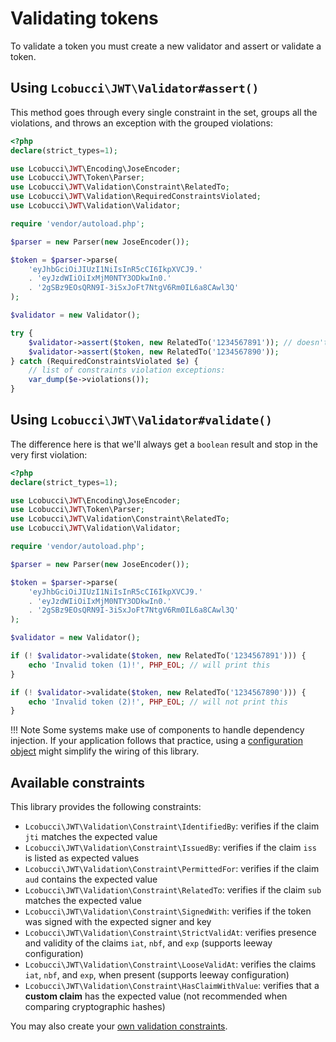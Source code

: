 # Validating tokens

To validate a token you must create a new validator and assert or validate a token.

## Using `Lcobucci\JWT\Validator#assert()`

This method goes through every single constraint in the set, groups all the violations, and throws an exception with the grouped violations:

```php
<?php
declare(strict_types=1);

use Lcobucci\JWT\Encoding\JoseEncoder;
use Lcobucci\JWT\Token\Parser;
use Lcobucci\JWT\Validation\Constraint\RelatedTo;
use Lcobucci\JWT\Validation\RequiredConstraintsViolated;
use Lcobucci\JWT\Validation\Validator;

require 'vendor/autoload.php';

$parser = new Parser(new JoseEncoder());

$token = $parser->parse(
    'eyJhbGciOiJIUzI1NiIsInR5cCI6IkpXVCJ9.'
    . 'eyJzdWIiOiIxMjM0NTY3ODkwIn0.'
    . '2gSBz9EOsQRN9I-3iSxJoFt7NtgV6Rm0IL6a8CAwl3Q'
);

$validator = new Validator();

try {
    $validator->assert($token, new RelatedTo('1234567891')); // doesn't throw an exception
    $validator->assert($token, new RelatedTo('1234567890'));
} catch (RequiredConstraintsViolated $e) {
    // list of constraints violation exceptions:
    var_dump($e->violations());
}
```

## Using `Lcobucci\JWT\Validator#validate()`

The difference here is that we'll always get a `boolean` result and stop in the very first violation:

```php
<?php
declare(strict_types=1);

use Lcobucci\JWT\Encoding\JoseEncoder;
use Lcobucci\JWT\Token\Parser;
use Lcobucci\JWT\Validation\Constraint\RelatedTo;
use Lcobucci\JWT\Validation\Validator;

require 'vendor/autoload.php';

$parser = new Parser(new JoseEncoder());

$token = $parser->parse(
    'eyJhbGciOiJIUzI1NiIsInR5cCI6IkpXVCJ9.'
    . 'eyJzdWIiOiIxMjM0NTY3ODkwIn0.'
    . '2gSBz9EOsQRN9I-3iSxJoFt7NtgV6Rm0IL6a8CAwl3Q'
);

$validator = new Validator();

if (! $validator->validate($token, new RelatedTo('1234567891'))) {
    echo 'Invalid token (1)!', PHP_EOL; // will print this
}

if (! $validator->validate($token, new RelatedTo('1234567890'))) {
    echo 'Invalid token (2)!', PHP_EOL; // will not print this
}
```

!!! Note
    Some systems make use of components to handle dependency injection.
    If your application follows that practice, using a [configuration object](configuration.md) might simplify the wiring of this library.


## Available constraints

This library provides the following constraints:

* `Lcobucci\JWT\Validation\Constraint\IdentifiedBy`: verifies if the claim `jti` matches the expected value
* `Lcobucci\JWT\Validation\Constraint\IssuedBy`: verifies if the claim `iss` is listed as expected values
* `Lcobucci\JWT\Validation\Constraint\PermittedFor`: verifies if the claim `aud` contains the expected value
* `Lcobucci\JWT\Validation\Constraint\RelatedTo`: verifies if the claim `sub` matches the expected value
* `Lcobucci\JWT\Validation\Constraint\SignedWith`: verifies if the token was signed with the expected signer and key
* `Lcobucci\JWT\Validation\Constraint\StrictValidAt`: verifies presence and validity of the claims `iat`, `nbf`, and `exp` (supports leeway configuration)
* `Lcobucci\JWT\Validation\Constraint\LooseValidAt`: verifies the claims `iat`, `nbf`, and `exp`, when present (supports leeway configuration)
* `Lcobucci\JWT\Validation\Constraint\HasClaimWithValue`: verifies that a **custom claim** has the expected value (not recommended when comparing cryptographic hashes)

You may also create your [own validation constraints](extending-the-library.md#validation-constraints).
